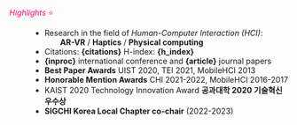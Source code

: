 <script>
  import { onMount } from 'svelte';

  // get Google scholar info for citations and h_inedx
  let citations ='1502', h_index= '21';
  let inproc = 0;
  let article = 0;

  onMount(() => {

    fetch('https://personal-scholar.onrender.com/author/wVDtZB0AAAAJ')
    .then((response) => response.json())
    .then((data) => {
      citations= data.citations;
      h_index= data.h_index;
    })

    // get publication data for stats
    fetch('assets/data/publications.bib')
      .then((res) => res.text())
      .then((data) => {
        inproc = (data.match(/@inproceedings/g) || []).length;
        article = (data.match(/@article/g) || []).length;
      });
  });
  </script>

<dt><i>Highlights</i> ⭐️</dt>
<dd>

- Research in the field of _Human-Computer Interaction (HCI)_: <div class="indent">**AR-VR** / **Haptics** / **Physical computing**</div>
- Citations: **{citations}** H-index: **{h_index}**
- **{inproc}** international conference and **{article}** journal papers
- **Best Paper Awards** UIST 2020, TEI 2021, MobileHCI 2013
- **Honorable Mention Awards** CHI 2021-2022, MobileHCI 2016-2017
- KAIST 2020 Technology Innovation Award **공과대학 2020 기술혁신 우수상**
- **SIGCHI Korea Local Chapter co-chair** (2022-2023)
</dd>

<style>
  dt{
    color: #FF0070;
  }
  .indent{
    margin-left: 2em;
  }
</style>
